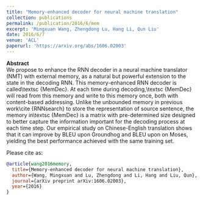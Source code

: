 ```yaml
---
title: "Memory-enhanced decoder for neural machine translation"
collection: publications
permalink: /publication/2016/6/mem
excerpt: 'Mingxuan Wang, Zhengdong Lu, Hang Li, Qun Liu'
date: 2016/6/7
venue: 'ACL'
paperurl: 'https://arxiv.org/abs/1606.02003'
---
```

**Abstract** <br>
We propose to enhance the RNN decoder in a neural machine translator (NMT) with external memory, as a natural but powerful extension to the state in the decoding RNN. This memory-enhanced RNN decoder is called\textsc {MemDec}. At each time during decoding,\textsc {MemDec} will read from this memory and write to this memory once, both with content-based addressing. Unlike the unbounded memory in previous work\cite {RNNsearch} to store the representation of source sentence, the memory in\textsc {MemDec} is a matrix with pre-determined size designed to better capture the information important for the decoding process at each time step. Our empirical study on Chinese-English translation shows that it can improve by  BLEU upon Groundhog and  BLEU upon on Moses, yielding the best performance achieved with the same training set.

Please cite as:
```bibtex
@article{wang2016memory,
  title={Memory-enhanced decoder for neural machine translation},
  author={Wang, Mingxuan and Lu, Zhengdong and Li, Hang and Liu, Qun},
  journal={arXiv preprint arXiv:1606.02003},
  year={2016}
}
```
